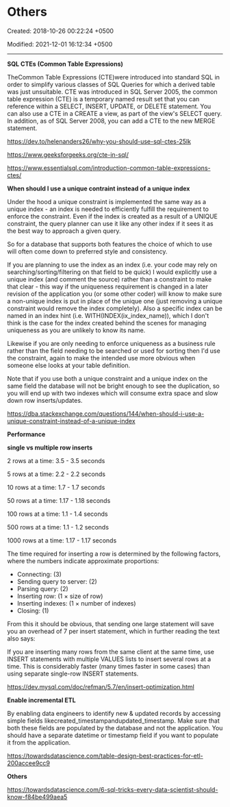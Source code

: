 # Others

Created: 2018-10-26 00:22:24 +0500

Modified: 2021-12-01 16:12:34 +0500

---

**SQL CTEs (Common Table Expressions)**

TheCommon Table Expressions (CTE)were introduced into standard SQL in order to simplify various classes of SQL Queries for which a derived table was just unsuitable. CTE was introduced in SQL Server 2005, the common table expression (CTE) is a temporary named result set that you can reference within a SELECT, INSERT, UPDATE, or DELETE statement. You can also use a CTE in a CREATE a view, as part of the view's SELECT query. In addition, as of SQL Server 2008, you can add a CTE to the new MERGE statement.



<https://dev.to/helenanders26/why-you-should-use-sql-ctes-25lk>

<https://www.geeksforgeeks.org/cte-in-sql/>

<https://www.essentialsql.com/introduction-common-table-expressions-ctes/>



**When should I use a unique contraint instead of a unique index**

Under the hood a unique constraint is implemented the same way as a unique index - an index is needed to efficiently fulfill the requirement to enforce the constraint. Even if the index is created as a result of a UNIQUE constraint, the query planner can use it like any other index if it sees it as the best way to approach a given query.



So for a database that supports both features the choice of which to use will often come down to preferred style and consistency.



If you are planning to use the index as an index (i.e. your code may rely on searching/sorting/filtering on that field to be quick) I would explicitly use a unique index (and comment the source) rather than a constraint to make that clear - this way if the uniqueness requirement is changed in a later revision of the application you (or some other coder) will know to make sure a non-unique index is put in place of the unique one (just removing a unique constraint would remove the index completely). Also a specific index can be named in an index hint (i.e. WITH(INDEX(ix_index_name)), which I don't think is the case for the index created behind the scenes for managing uniqueness as you are unlikely to know its name.



Likewise if you are only needing to enforce uniqueness as a business rule rather than the field needing to be searched or used for sorting then I'd use the constraint, again to make the intended use more obvious when someone else looks at your table definition.



Note that if you use both a unique constraint and a unique index on the same field the database will not be bright enough to see the duplication, so you will end up with two indexes which will consume extra space and slow down row inserts/updates.



<https://dba.stackexchange.com/questions/144/when-should-i-use-a-unique-constraint-instead-of-a-unique-index>



**Performance**

**single vs multiple row inserts**

2 rows at a time: 3.5 - 3.5 seconds

5 rows at a time: 2.2 - 2.2 seconds

10 rows at a time: 1.7 - 1.7 seconds

50 rows at a time: 1.17 - 1.18 seconds

100 rows at a time: 1.1 - 1.4 seconds

500 rows at a time: 1.1 - 1.2 seconds

1000 rows at a time: 1.17 - 1.17 seconds



The time required for inserting a row is determined by the following factors, where the numbers indicate approximate proportions:
-   Connecting: (3)
-   Sending query to server: (2)
-   Parsing query: (2)
-   Inserting row: (1 × size of row)
-   Inserting indexes: (1 × number of indexes)
-   Closing: (1)



From this it should be obvious, that sending one large statement will save you an overhead of 7 per insert statement, which in further reading the text also says:



If you are inserting many rows from the same client at the same time, use INSERT statements with multiple VALUES lists to insert several rows at a time. This is considerably faster (many times faster in some cases) than using separate single-row INSERT statements.



<https://dev.mysql.com/doc/refman/5.7/en/insert-optimization.html>



**Enable incremental ETL**

By enabling data engineers to identify new & updated records by accessing simple fields likecreated_timestampandupdated_timestamp. Make sure that both these fields are populated by the database and not the application. You should have a separate datetime or timestamp field if you want to populate it from the application.



<https://towardsdatascience.com/table-design-best-practices-for-etl-200accee9cc9>



**Others**

<https://towardsdatascience.com/6-sql-tricks-every-data-scientist-should-know-f84be499aea5>
